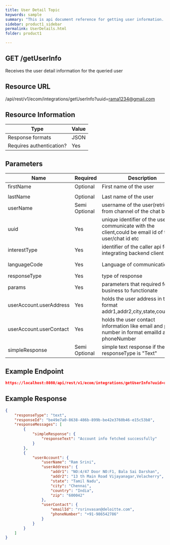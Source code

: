 ```yaml
---
title: User Detail Topic
keywords: sample
summary: "This is api document reference for getting user information..."
sidebar: product1_sidebar
permalink: UserDetails.html
folder: product1

---
```





## GET /getUserInfo

Receives the user detail information for the queried user

## Resource URL

/api/rest/v1/ecom/integrations/getUserInfo?uuid=rama1234@gmail.com

## Resource Information

| Type                     | Value |
| ------------------------ | ----- |
| Response formats         | JSON  |
| Requires authentication? | Yes   |

## Parameters

| Name                    | Required      | Description                                                  | Default | Value             |
| ----------------------- | ------------- | ------------------------------------------------------------ | ------- | ----------------- |
| firstName               | Optional      | First name of the user                                       | -       | Ram               |
|                         |               |                                                              |         |                   |
| lastName                | Optional      | Last name of the user                                        | -       | Srini             |
| userName                | Semi Optional | username of the user(retrieved from channel of the chat bot) | -       | ram123            |
| uuid                    | Yes           | unique identifier of the user to communicate with the client,could be email id of the user/chat id etc | -       | ram123@gmail.com  |
| interestType            | Yes           | identifier of the caller api for integrating backend client  | -       | cancel-order      |
| languageCode            | Yes           | Language of communication                                    | en-US   | en-US/en-AU/en-UK |
| responseType            | Yes           | type of response                                             | text    | text/card/media   |
| params                  | Yes           | parameters that required for the business to functionate     |         |                   |
| userAccount.userAddress | Yes           | holds the user address in this format addr1,addr2,city,state,country,zip |         |                   |
| userAccount.userContact | Yes           | holds the user contact information like email and phone number in format emailId and phoneNumber |         |                   |
| simpleResponse          | Semi Optional | simple text response if the responseType is "Text"           |         |                   |



## Example Endpoint 

``````json
https://localhost:8080/api/rest/v1/ecom/integrations/getUserInfo?uuid=rama1234@gmail.com
``````

## Example Response

``````json
{
    "responseType": "text",
    "responseId": "be49e7a0-8638-486b-899b-be42e3760b46-e15c53b8",
    "responseMessages": [
        {
            "simpleResponse": {
                "responseText": "Account info fetched successfully"
            }
        },
        {
            "userAccount": {
                "userName": "Ram Srini",
                "userAddress": {
                    "addr1": "NO:4/47 Door NO:F1, Bala Sai Darshan",
                    "addr2": "13 th Main Road Vijayanagar,Velacherry",
                    "state": "Tamil Nadu",
                    "city": "Chennai",
                    "country": "India",
                    "zip": "600042"
                },
                "userContact": {
                    "emailId": "rsrinvasan@deloitte.com",
                    "phoneNumber": "+91-986542786"
                }
            }
        }
    ]
}
``````